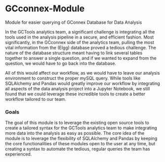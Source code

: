 # GCconnex-Module
Module for easier querying of GConnex Database for Data Analysis


In the GCTools analytics team, a significant challenge is integrating all the tools used in the analysis pipeline in a secure, and efficient fashion. Most significantly, in the GCconnex side of the analytics team, pulling the most vital information from the (Elgg) database proved a tedious challenge. The nature of the database structure meant having to link several tables together to answer a single question, and if we wanted to expand from the question, we would have to go back into the database.

All of this would affect our workflow, as we would have to leave our analysis environment to construct the proper mySQL query. While tools like SQLAlchemy and Pandas would greatly improve our workflow by integrating all aspects of the data analysis project into a Jupyter Notebook, we still found that we could leverage these incredible tools to create a better workflow tailored to our team.

### Goals
The goal of this module is to leverage the existing open source tools to create a tailored syntax for the GCTools analytics team to make integrating more data into the analysis as easy as possible. The core idea of the module is to leverage the flexibility of SQLAlchemy and Pandas by keeping the core functionalities of these modules open to the user at any time, but creating a syntax to automate the tedious, regular queries the team has experienced.

